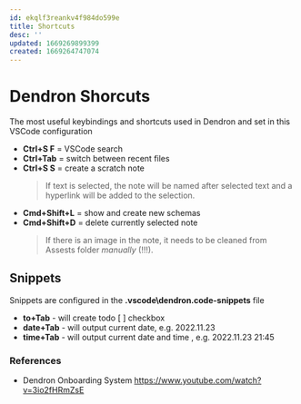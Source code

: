 ```yaml
---
id: ekqlf3reankv4f984do599e
title: Shortcuts
desc: ''
updated: 1669269899399
created: 1669264747074
---
```

# Dendron Shorcuts

The most useful keybindings and shortcuts used in Dendron and set in this VSCode configuration

- **Ctrl+S F** = VSCode search
- **Ctrl+Tab** = switch between recent files
- **Ctrl+S S** = create a scratch note
    > If text is selected, the note will be named after selected text and a hyperlink will be added to the selection.
- **Cmd+Shift+L** = show and create new schemas
- **Cmd+Shift+D** = delete currently selected note
    >If there is an image in the note, it needs to be cleaned from Assests folder _manually_ (!!!).

## Snippets

Snippets are configured in the **.vscode\dendron.code-snippets** file

- **to+Tab** - will create todo [ ] checkbox
- **date+Tab** - will output current date, e.g. 2022.11.23
- **time+Tab** - will output current date and time , e.g. 2022.11.23 21:45

### References

- Dendron Onboarding System https://www.youtube.com/watch?v=3io2fHRmZsE